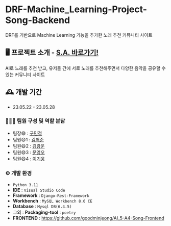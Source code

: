 # DRF-Machine_Learning-Project-Song-Backend
DRF를 기반으로 Machine Learning 기능을 추가한 노래 추천 커뮤니티 사이트

## 🖥️ 프로젝트 소개 - <a href="https://www.notion.so/woongpang/S-A-35075ce26cb641379fca5fc4dbf8d151">S.A. 바로가기!</a>
AI로 노래를 추천 받고, 유저들 간에 서로 노래를 추천해주면서 다양한 음악을 공유할 수 있는 커뮤니티 사이트

## 🕰️ 개발 기간
* 23.05.22 - 23.05.28

### 🧑‍🤝‍🧑 팀원 구성 및 역할 분담
- 팀장😄  : <a href="https://guco.tistory.com/">구민정</a>
- 팀원😄1 : <a href="https://velog.io/@rlagurwns112">김혁준</a>
- 팀원😄2 : <a href="https://codemte.tistory.com/">김광운</a>
- 팀원😄3 : <a href="https://05-archives.tistory.com/">문영오</a>
- 팀원😄4 : <a href="https://woongpang.tistory.com/">이기웅</a>

### ⚙️ 개발 환경
- `Python 3.11`
- **IDE** : `Visual Studio Code`
- **Framework** : `Django-Rest-Framework`
- **Workbench** : `MySQL Workbench 8.0 CE`
- **Database** : `Mysql DB(6.4.5)`
- 그외 : **Packaging-tool** : `poetry`
- **FRONTEND** : https://github.com/goodminjeong/AI_5-A4-Song-Frontend
